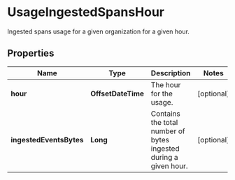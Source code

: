 

# UsageIngestedSpansHour

Ingested spans usage for a given organization for a given hour.

## Properties

Name | Type | Description | Notes
------------ | ------------- | ------------- | -------------
**hour** | **OffsetDateTime** | The hour for the usage. |  [optional]
**ingestedEventsBytes** | **Long** | Contains the total number of bytes ingested during a given hour. |  [optional]



